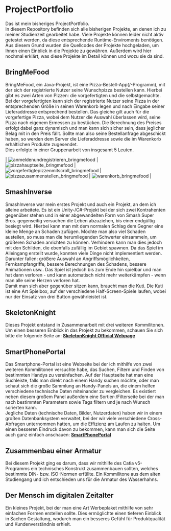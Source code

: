 # ProjectPortfolio

Das ist mein bisheriges ProjectPortfolio.  
In diesem Repository befinden sich alle bisherigen Projekte, an denen ich zu meiner Studienzeit gearbeitet habe. Viele Projekte können leider nicht aktiv getestet werden, da diese entsprechende Runtime-Enviroments benötigen.  
Aus diesem Grund wurden die Quellcodes der Projekte hochgeladen, um Ihnen einen Einblick in die Projekte zu gewähren. Außerdem wird hier nochmal erklärt, was diese Projekte im Detail können und wozu sie da sind.
 
## BringMeFood

BringMeFood, ein Java-Projekt, ist eine Pizza-Bestell-App(/-Programm), mit der sich der registrierte Nutzer seine Wunschpizza bestellen kann. Hierbei gibt es zwei Arten von Pizzen: die vorgefertigten und die selbstgemachte. Bei der vorgefertigten kann sich der registrierte Nutzer seine Pizza in der entsprechenden Größe in seinen Warenkorb legen und nach Eingabe seiner Lieferaddresse entsprechend bestellen. Das gleiche gilt auch für die vorgefertige Pizza, wobei dem Nutzer die Auswahl überlassen wird, seine Pizza nach eigenem Ermessen zu bestücken. Die Berechnung des Preises erfolgt dabei ganz dynamisch und man kann sich sicher sein, dass jeglicher Belag mit in den Preis fällt. Sollte man also seine Bestellanfrage abgeschickt haben, so werden dem Server die Lieferaddresse sowie die im Warenkorb erhältlichen Produkte zugesendet.  
Dies erfolgte in einer Gruppenarbeit von insgesamt 5 Leuten.
  
| ![anmeldenundregistrieren_bringmefood](https://user-images.githubusercontent.com/18042056/35773068-0eadb5e4-0948-11e8-9531-11c400ee21a4.PNG) | ![pizzahauptseite_bringmefood](https://user-images.githubusercontent.com/18042056/35773100-d6c258e6-0948-11e8-904a-9c6ecd0285b7.PNG) | ![vorgefertigtepizzenmitscroll_bringmefood](https://user-images.githubusercontent.com/18042056/35773126-37193cfa-0949-11e8-99c8-9df03764ca2d.PNG) | ![pizzazusammenstellen_bringmefood](https://user-images.githubusercontent.com/18042056/35773206-92a10fb0-094b-11e8-94d6-8fcf5572cc2e.PNG) | ![warenkorb_bringmefood](https://user-images.githubusercontent.com/18042056/35773154-2d3331ea-094a-11e8-99cc-996961ff78cf.PNG) |  
 
## SmashInverse

SmashInverse war mein erstes Projekt und auch ein Projekt, an dem ich alleine arbeitete. Es ist ein Unity-/C#-Projekt bei der sich zwei Kontrahenten gegenüber stehen und in einer abgewandelten Form von Smash Super Bros. gegenseitig versuchen die Leben abzuziehen, bis einer endgültig besiegt wird. Hierbei kann man mit dem normalen Schlag dem Gegner eine kleine Menge an Schaden zufügen. Möchte man also viel Schaden austeilen, so muss man die herumliegenden Schwerter einsammeln, um größeren Schaden anrichten zu können. Verhindern kann man dies jedoch mit den Schilden, die ebenfalls zufällig im Gebiet spawnen. Da das Spiel im Alleingang erstellt wurde, konnten viele Dinge nicht implementiert werden. Darunter fallen: größere Auswahl an Angriffsmöglichkeiten, Fernkampfangriffe, bessere Berechnungen des Schadens, bessere Animationen usw.. Das Spiel ist jedoch bis zum Ende hin spielbar und man hat dann verloren - und kann automatisch nicht mehr weiterkämpfen - wenn man alle seine Herzen verloren hat.  
Damit man sich aber gegenüber sitzen kann, braucht man die Kuti. Die Kuti ist eine Art Spielbox, auf der verschiedene Half-Screen-Spiele laufen, wobei nur der Einsatz von drei Button gewährleistet ist.
 
## SkeletonKnight

Dieses Projekt entstand in Zusammenarbeit mit drei weiteren Kommilitonen. Um einen besseren Einblick in das Projekt zu bekommen, schauen Sie sich bitte die folgende Seite an:
[**SkeletonKnight Official Webpage**](http://wiki.gamesmaster-hamburg.de/display/KS2/Project%3A+Skeleton+Knight)
 
## SmartPhonePortal

Das Smartphone-Portal ist eine Webseite bei der ich mithilfe von zwei weiteren Kommilitonen versuchte habe, das Suchen, Filtern und Finden von bestimmten Handys zu vereinfachen. Auf der Hauptseite hat man eine Suchleiste, falls man direkt nach einem Handy suchen möchte, oder man schaut sich die große Sammlung an Handy-Panels an, die einem helfen verschiedene technische Daten miteinander zu vergleichen. Es existiert neben diesem großem Panel außerdem eine Sortier-/Filterseite bei der man nach bestimmten Parametern sowie Tags filtern und je nach Wunsch sorierten kann.  
Jegliche Daten (technische Daten, Bilder, Nutzerdaten) haben wir in einem großen Datenbanksystem verwaltet, bei der wir viele verschiedene Cross-Abfragen unternommen hatten, um die Effizienz am Laufen zu halten. Um einen besseren Eindruck davon zu bekommen, kann man sich die Seite auch ganz einfach anschauen: [**SmartPhonePortal**](http://rdbs1718u02.pstud1.mt.haw-hamburg.de/main/index.php)
 
## Zusammenbau einer Armatur

Bei diesem Projekt ging es darum, dass wir mithilfe des Catia v5-Programms ein technisches Konstrukt zusammenbauen sollten, welches bestimmte DIN- bzw. ISO-Normen erfüllte. Ein Kommilitone aus dem alten Studiengang und ich entschieden uns für die Armatur des Wasserhahns. 
 
## Der Mensch im digitalen Zeitalter

Ein kleines Projekt, bei der man eine Art Werbeplaket mithilfe von sehr einfachen Formen erstellen sollte. Dies ermöglichte einen tieferen Einblick in Sachen Gestaltung, wodurch man ein besseres Gefühl für Produktqualität und Kundenverständnis erhielt.